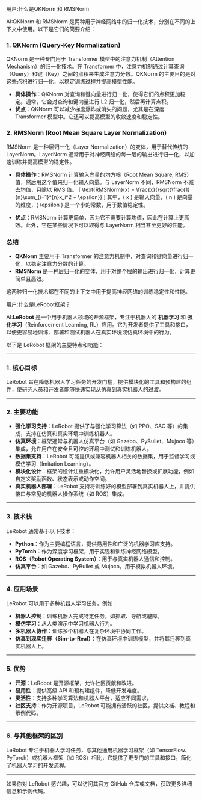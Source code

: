 用户:什么是QKNorm 和 RMSNorm

AI:QKNorm 和 RMSNorm 是两种用于神经网络中的归一化技术，分别在不同的上下文中使用。以下是它们的简要介绍：

### 1. **QKNorm (Query-Key Normalization)**
QKNorm 是一种专门用于 Transformer 模型中的注意力机制（Attention Mechanism）的归一化技术。在 Transformer 中，注意力机制通过计算查询（Query）和键（Key）之间的点积来生成注意力分数。QKNorm 的主要目的是对这些点积进行归一化，以稳定训练过程并提高模型性能。

- **具体操作**：QKNorm 对查询和键向量进行归一化，使得它们的点积更加稳定。通常，它会对查询和键向量进行 L2 归一化，然后再计算点积。
- **优点**：QKNorm 可以减少梯度爆炸或消失的问题，尤其是在深度 Transformer 模型中。它还可以提高模型的收敛速度和稳定性。

### 2. **RMSNorm (Root Mean Square Layer Normalization)**
RMSNorm 是一种层归一化（Layer Normalization）的变体，用于替代传统的 LayerNorm。LayerNorm 通常用于对神经网络的每一层的输出进行归一化，以加速训练并提高模型的稳定性。

- **具体操作**：RMSNorm 计算输入向量的均方根（Root Mean Square, RMS）值，然后用这个值来归一化输入向量。与 LayerNorm 不同，RMSNorm 不减去均值，只除以 RMS 值。
  \[
  \text{RMSNorm}(x) = \frac{x}{\sqrt{\frac{1}{n}\sum_{i=1}^{n}x_i^2 + \epsilon}}
  \]
  其中，\( x \) 是输入向量，\( n \) 是向量的维度，\( \epsilon \) 是一个小的常数，用于数值稳定性。
  
- **优点**：RMSNorm 计算更简单，因为它不需要计算均值，因此在计算上更高效。此外，它在某些情况下可以取得与 LayerNorm 相当甚至更好的性能。

### 总结
- **QKNorm** 主要用于 Transformer 的注意力机制中，对查询和键向量进行归一化，以稳定注意力分数的计算。
- **RMSNorm** 是一种层归一化的变体，用于对整个层的输出进行归一化，计算更简单且高效。

这两种归一化技术都在不同的上下文中用于提高神经网络的训练稳定性和性能。

用户:什么是LeRobot框架？

AI:**LeRobot** 是一个用于机器人领域的开源框架，专注于机器人的 **机器学习** 和 **强化学习**（Reinforcement Learning, RL）应用。它为开发者提供了工具和接口，以便更容易地训练、部署和测试机器人在真实环境或仿真环境中的行为。

以下是 LeRobot 框架的主要特点和功能：

---

### 1. **核心目标**
LeRobot 旨在降低机器人学习任务的开发门槛，提供模块化的工具和预构建的组件，使研究人员和开发者能够快速实现从仿真到真实机器人的过渡。

---

### 2. **主要功能**
- **强化学习支持**：LeRobot 提供了与强化学习算法（如 PPO、SAC 等）的集成，支持在仿真和真实环境中训练机器人。
- **仿真环境**：框架通常与机器人仿真平台（如 Gazebo、PyBullet、Mujoco 等）集成，允许用户在安全且可控的环境中测试和训练机器人。
- **数据集支持**：LeRobot 可能提供或兼容机器人相关的数据集，用于监督学习或模仿学习（Imitation Learning）。
- **模块化设计**：框架的设计注重模块化，允许用户灵活地替换或扩展功能，例如自定义奖励函数、状态表示或动作空间。
- **真实机器人部署**：LeRobot 支持将训练好的模型部署到真实机器人上，并提供接口与常见的机器人操作系统（如 ROS）集成。

---

### 3. **技术栈**
LeRobot 通常基于以下技术：
- **Python**：作为主要编程语言，提供易用性和广泛的机器学习库支持。
- **PyTorch**：作为深度学习框架，用于实现和训练神经网络模型。
- **ROS（Robot Operating System）**：用于与真实机器人通信和控制。
- **仿真平台**：如 Gazebo、PyBullet 或 Mujoco，用于模拟机器人环境。

---

### 4. **应用场景**
LeRobot 可以用于多种机器人学习任务，例如：
- **机器人控制**：训练机器人完成特定任务，如抓取、导航或避障。
- **模仿学习**：从人类演示中学习机器人行为。
- **多机器人协作**：训练多个机器人在复杂环境中协同工作。
- **仿真到现实迁移（Sim-to-Real）**：在仿真环境中训练模型，并将其迁移到真实机器人上。

---

### 5. **优势**
- **开源**：LeRobot 是开源框架，允许社区贡献和改进。
- **易用性**：提供高级 API 和预构建组件，降低开发难度。
- **灵活性**：支持多种学习算法和机器人平台，适应不同需求。
- **社区支持**：作为开源项目，LeRobot 可能拥有活跃的社区，提供文档、教程和示例代码。

---

### 6. **与其他框架的区别**
LeRobot 专注于机器人学习任务，与其他通用机器学习框架（如 TensorFlow、PyTorch）或机器人框架（如 ROS）相比，它提供了更专门的工具和接口，简化了机器人学习的开发流程。

---

如果你对 LeRobot 感兴趣，可以访问其官方 GitHub 仓库或文档，获取更多详细信息和示例代码。

